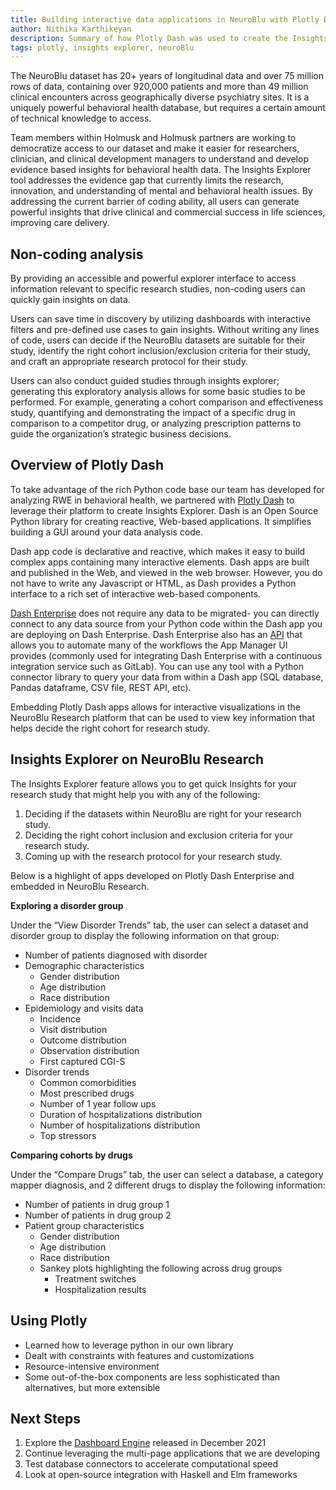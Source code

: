 ```yaml
---
title: Building interactive data applications in NeuroBlu with Plotly Dash
author: Nithika Karthikeyan
description: Summary of how Plotly Dash was used to create the Insights Explorer feature in NeuroBlu, allowing for non-coding analysis 
tags: plotly, insights explorer, neuroBlu
---
```

The NeuroBlu dataset has 20+ years of longitudinal data and over 75 million rows of data, containing over 920,000 patients and more than 49 million clinical encounters across geographically diverse psychiatry sites. It is a uniquely powerful behavioral health database, but requires a certain amount of technical knowledge to access. 

Team members within Holmusk and Holmusk partners are working to democratize access to our dataset and make it easier for researchers, clinician, and clinical development managers to understand and develop evidence based insights for behavioral health data. The Insights Explorer tool addresses the evidence gap that currently limits the research, innovation, and understanding of mental and behavioral health issues. By addressing the current barrier of coding ability, all users can generate powerful insights that drive clinical and commercial success in life sciences, improving care delivery.

## Non-coding analysis

By providing an accessible and powerful explorer interface to access information relevant to specific research studies, non-coding users can quickly gain insights on data. 

Users can save time in discovery by utilizing dashboards with interactive filters and pre-defined use cases to gain insights. Without writing any lines of code, users can decide if the NeuroBlu datasets are suitable for their study, identify the right cohort inclusion/exclusion criteria for their study, and craft an appropriate research protocol for their study. 

Users can also conduct guided studies through insights explorer; generating this exploratory analysis allows for some basic studies to be performed. For example, generating a cohort comparison and effectiveness study, quantifying and demonstrating the impact of a specific drug in comparison to a competitor drug, or analyzing prescription patterns to guide the organization’s strategic business decisions.

## Overview of Plotly Dash

To take advantage of the rich Python code base our team has developed for analyzing RWE in behavioral health, we partnered with [Plotly Dash](https://dash.plotly.com) to leverage their platform to create Insights Explorer. Dash is an Open Source Python library for creating reactive, Web-based applications. It simplifies building a GUI around your data analysis code.

Dash app code is declarative and reactive, which makes it easy to build complex apps containing many interactive elements. Dash apps are built and published in the Web, and viewed in the web browser. However, you do not have to write any Javascript or HTML, as Dash provides a Python interface to a rich set of interactive web-based components.

[Dash Enterprise](https://dash.plotly.com/dash-enterprise) does not require any data to be migrated- you can directly connect to any data source from your Python code within the Dash app you are deploying on Dash Enterprise. Dash Enterprise also has an [API](https://dash.plotly.com/dash-enterprise/api) that allows you to automate many of the workflows the App Manager UI provides (commonly used for integrating Dash Enterprise with a continuous integration service such as GitLab). You can use any tool with a Python connector library to query your data from within a Dash app (SQL database, Pandas dataframe, CSV file, REST API, etc).

Embedding Plotly Dash apps allows for interactive visualizations in the NeuroBlu Research platform that can be used to view key information that helps decide the right cohort for research study.

## Insights Explorer on NeuroBlu Research

The Insights Explorer feature allows you to get quick Insights for your research study that might help you with any of the following:

1. Deciding if the datasets within NeuroBlu are right for your research study.
2. Deciding the right cohort inclusion and exclusion criteria for your research study.
3. Coming up with the research protocol for your research study.

Below is a highlight of apps developed on Plotly Dash Enterprise and embedded in NeuroBlu Research.

**Exploring a disorder group**

Under the “View Disorder Trends” tab, the user can select a dataset and disorder group to display the following information on that group:

- Number of patients diagnosed with disorder
- Demographic characteristics
    - Gender distribution
    - Age distribution
    - Race distribution
- Epidemiology and visits data
    - Incidence
    - Visit distribution
    - Outcome distribution
    - Observation distribution
    - First captured CGI-S
- Disorder trends
    - Common comorbidities
    - Most prescribed drugs
    - Number of 1 year follow ups
    - Duration of hospitalizations distribution
    - Number of hospitalizations distribution
    - Top stressors

**Comparing cohorts by drugs**

Under the “Compare Drugs” tab, the user can select a database, a category mapper diagnosis, and 2 different drugs to display the following information: 

- Number of patients in drug group 1
- Number of patients in drug group 2
- Patient group characteristics
    - Gender distribution
    - Age distribution
    - Race distribution
    - Sankey plots highlighting the following across drug groups
        - Treatment switches
        - Hospitalization results
    

## Using Plotly

- Learned how to leverage python in our own library
- Dealt with constraints with features and customizations
- Resource-intensive environment
- Some out-of-the-box components are less sophisticated than alternatives, but more extensible

## Next Steps

1. Explore the [Dashboard Engine](https://plotly.com/dash/dashboard-engine/) released in December 2021
2. Continue leveraging the multi-page applications that we are developing
3. Test database connectors to accelerate computational speed
4. Look at open-source integration with Haskell and Elm frameworks